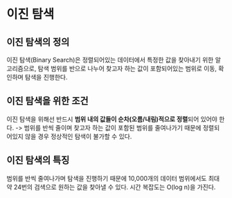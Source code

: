 # 이진 탐색

## 이진 탐색의 정의

이진 탐색(Binary Search)은 정렬되어있는 데이터에서 특정한 값을 찾아내기 위한 알고리즘으로,
탐색 범위를 반으로 나누어 찾고자 하는 값이 포함되어있는 범위로 이동, 확인하며 탐색을 진행한다.

## 이진 탐색을 위한 조건

이진 탐색을 위해선 반드시 **범위 내의 값들이 순차(오름/내림)적으로 정렬**되어 있어야 한다.
-> 범위를 반씩 줄이며 찾고자 하는 값이 포함된 범위를 줄여나가기 때문에 정렬되어있지 않을 경우 정상적인 탐색이 불가할 수 있다.

## 이진 탐색의 특징

범위를 반씩 줄여나가며 탐색을 진행하기 때문에 10,000개의 데이터 범위에서도 최대 약 24번의 검색으로 원하는 값을 찾아낼 수 있다.
시간 복잡도는 O(log n)을 가진다.

